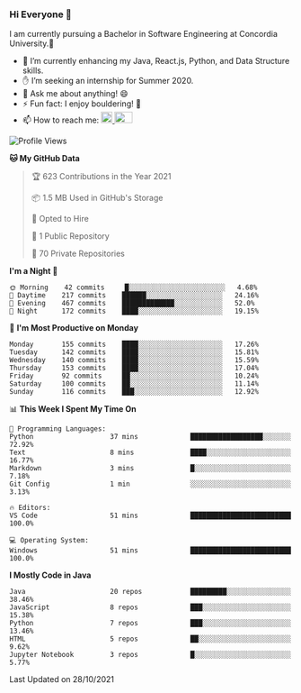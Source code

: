 ### Hi Everyone 👋
I am currently pursuing a Bachelor in Software Engineering at Concordia University.🏫

- 🌱 I’m currently enhancing my Java, React.js, Python, and Data Structure skills.
- ✋ I’m seeking an internship for Summer 2020.
- 💬 Ask me about anything! 😄
- ⚡ Fun fact: I enjoy bouldering! 🧗‍
- 📫 How to reach me: <a href="https://www.linkedin.com/in/siu-tong-ye/" target="_blank"> <img width="20px" width="32" src="https://cdn.jsdelivr.net/npm/simple-icons@v3/icons/linkedin.svg" /> </a> <a href="mailto:SiuTongYe@gmail.com" target="_blank"> <img height="20" width="32" src="https://cdn.jsdelivr.net/npm/simple-icons@v3/icons/gmail.svg" /> </a>

<!--START_SECTION:waka-->
![Profile Views](http://img.shields.io/badge/Profile%20Views-3-blue)

**🐱 My GitHub Data** 

> 🏆 623 Contributions in the Year 2021
 > 
> 📦 1.5 MB Used in GitHub's Storage 
 > 
> 💼 Opted to Hire
 > 
> 📜 1 Public Repository 
 > 
> 🔑 70 Private Repositories  
 > 
**I'm a Night 🦉** 

```text
🌞 Morning    42 commits     █░░░░░░░░░░░░░░░░░░░░░░░░   4.68% 
🌆 Daytime    217 commits    ██████░░░░░░░░░░░░░░░░░░░   24.16% 
🌃 Evening    467 commits    █████████████░░░░░░░░░░░░   52.0% 
🌙 Night      172 commits    ████░░░░░░░░░░░░░░░░░░░░░   19.15%

```
📅 **I'm Most Productive on Monday** 

```text
Monday       155 commits    ████░░░░░░░░░░░░░░░░░░░░░   17.26% 
Tuesday      142 commits    ████░░░░░░░░░░░░░░░░░░░░░   15.81% 
Wednesday    140 commits    ████░░░░░░░░░░░░░░░░░░░░░   15.59% 
Thursday     153 commits    ████░░░░░░░░░░░░░░░░░░░░░   17.04% 
Friday       92 commits     ██░░░░░░░░░░░░░░░░░░░░░░░   10.24% 
Saturday     100 commits    ██░░░░░░░░░░░░░░░░░░░░░░░   11.14% 
Sunday       116 commits    ███░░░░░░░░░░░░░░░░░░░░░░   12.92%

```


📊 **This Week I Spent My Time On** 

```text
💬 Programming Languages: 
Python                   37 mins             ██████████████████░░░░░░░   72.92% 
Text                     8 mins              ████░░░░░░░░░░░░░░░░░░░░░   16.77% 
Markdown                 3 mins              █░░░░░░░░░░░░░░░░░░░░░░░░   7.18% 
Git Config               1 min               ░░░░░░░░░░░░░░░░░░░░░░░░░   3.13%

🔥 Editors: 
VS Code                  51 mins             █████████████████████████   100.0%

💻 Operating System: 
Windows                  51 mins             █████████████████████████   100.0%

```

**I Mostly Code in Java** 

```text
Java                     20 repos            █████████░░░░░░░░░░░░░░░░   38.46% 
JavaScript               8 repos             ███░░░░░░░░░░░░░░░░░░░░░░   15.38% 
Python                   7 repos             ███░░░░░░░░░░░░░░░░░░░░░░   13.46% 
HTML                     5 repos             ██░░░░░░░░░░░░░░░░░░░░░░░   9.62% 
Jupyter Notebook         3 repos             █░░░░░░░░░░░░░░░░░░░░░░░░   5.77%

```



 Last Updated on 28/10/2021
<!--END_SECTION:waka-->
